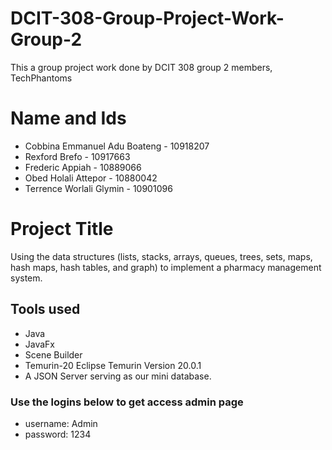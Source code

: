 # DCIT-308-Group-Project-Work-Group-2
This a group project work done by DCIT 308 group 2 members, TechPhantoms
# Name and Ids
- Cobbina Emmanuel Adu Boateng - 10918207
- Rexford Brefo - 10917663
- Frederic Appiah - 10889066
- Obed Holali Attepor - 10880042
- Terrence Worlali Glymin - 10901096

# Project Title

Using the data structures (lists, stacks, arrays, queues, trees, sets, maps, hash maps, hash tables, and graph)
to implement a pharmacy management system.

## Tools used
- Java
- JavaFx
- Scene Builder
- Temurin-20 Eclipse Temurin Version 20.0.1
- A JSON Server serving as our mini database.


### Use the logins below to get access admin page
* username: Admin
* password: 1234
